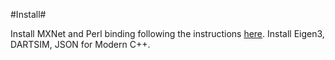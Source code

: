 #Install#

Install MXNet and Perl binding following the instructions [here](https://mxnet.apache.org/versions/1.5.0/install/osx_setup.html#install-the-mxnet-package-for-perl).
Install Eigen3, DARTSIM, JSON for Modern C++.
